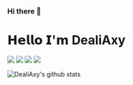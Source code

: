 ### Hi there 👋

<!--
**Deali-Axy/Deali-Axy** is a ✨ _special_ ✨ repository because its `README.md` (this file) appears on your GitHub profile.

Here are some ideas to get you started:

- 🔭 I’m currently working on ...
- 🌱 I’m currently learning ...
- 👯 I’m looking to collaborate on ...
- 🤔 I’m looking for help with ...
- 💬 Ask me about ...
- 📫 How to reach me: ...
- 😄 Pronouns: ...
- ⚡ Fun fact: ...
-->


# 𝗛𝗲𝗹𝗹𝗼 𝗜'𝗺 DealiAxy

[![](https://img.shields.io/badge/微信公众号-程序设计实验室-brightgreen.svg)](https://github.com/Deali-Axy/deali-axy.github.io/blob/master/index.assets/qrcode_for_gh_fb62c9c48c90_860.jpg)
[![](https://img.shields.io/badge/Blog-blog.deali.cn-brightgreen.svg)](https://blog.deali.cn)
[![](https://img.shields.io/badge/知乎专栏-程序设计实验室-blug)](https://www.zhihu.com/column/deali)
[![](https://img.shields.io/badge/博客园-曦远-blug)](https://www.cnblogs.com/deali/)


![DealiAxy's github stats](https://github-readme-stats.vercel.app/api?username=Deali-Axy&show_icons=true&title_color=fff&icon_color=79ff97&text_color=9f9f9f&bg_color=151515)
